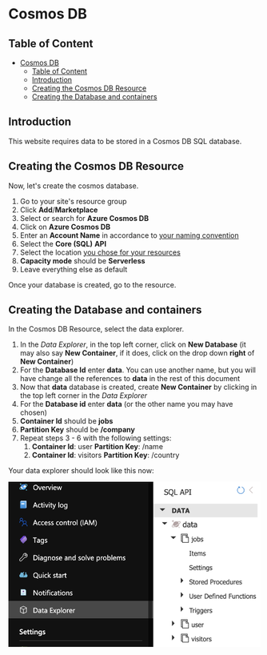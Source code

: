 # Cosmos DB

## Table of Content
- [Cosmos DB](#cosmos-db)
  - [Table of Content](#table-of-content)
  - [Introduction](#introduction)
  - [Creating the Cosmos DB Resource](#creating-the-cosmos-db-resource)
  - [Creating the Database and containers](#creating-the-database-and-containers)

## Introduction

This website requires data to be stored in a Cosmos DB SQL database.

## Creating the Cosmos DB Resource
Now, let's create the cosmos database.
1. Go to your site's resource group
2. Click **Add**/**Marketplace**
3. Select or search for **Azure Cosmos DB**
4. Click on **Azure Cosmos DB**
5. Enter an **Account Name** in accordance to [your naming convention](/README.md#pick-a-name-for-your-resources)
6. Select the **Core (SQL)** **API**
7. Select the location [you chose for your resources](/README.md#pick-a-location)
8. **Capacity mode** should be **Serverless**
9. Leave everything else as default

Once your database is created, go to the resource.

## Creating the Database and containers

In the Cosmos DB Resource, select the data explorer.
1. In the *Data Explorer*, in the top left corner, click on **New Database** (it may also say **New Container**, if it does, click on the drop down **right** of **New Container**)
2. For the **Database Id** enter **data**. You can use another name, but you will have change all the references to **data** in the rest of this document
3. Now that **data** database is created, create **New Container** by clicking in the top left corner in the *Data Explorer*
4. For the **Database id** enter **data** (or the other name you may have chosen)
5. **Container Id** should be **jobs**
6. **Partition Key** should be **/company**
7. Repeat steps 3 - 6 with the following settings:
   1. **Container Id**: user 
      **Partition Key**: /name
   2. **Container Id**: visitors 
      **Partition Key**: /country

Your data explorer should look like this now:

![Cosmos DB Configuration](../../img/CosmosDBConfiguration.png)

